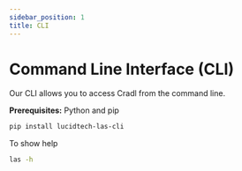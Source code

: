 ```yaml
---
sidebar_position: 1
title: CLI
---
```


# Command Line Interface (CLI)

Our CLI allows you to access Cradl from the command line.

**Prerequisites:** Python and pip

```bash
pip install lucidtech-las-cli
```

To show help

```bash
las -h
```
